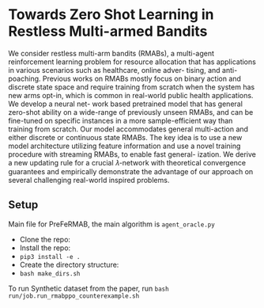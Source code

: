**Towards Zero Shot Learning in Restless Multi-armed Bandits**
==================================

We consider restless multi-arm bandits (RMABs), a multi-agent
reinforcement learning problem for resource allocation that has
applications in various scenarios such as healthcare, online adver-
tising, and anti-poaching. Previous works on RMABs mostly focus
on binary action and discrete state space and require training from
scratch when the system has new arms opt-in, which is common
in real-world public health applications. We develop a neural net-
work based pretrained model that has general zero-shot ability on a
wide-range of previously unseen RMABs, and can be fine-tuned on
specific instances in a more sample-efficient way than training from
scratch. Our model accommodates general multi-action and either
discrete or continuous state RMABs. The key idea is to use a new
model architecture utilizing feature information and use a novel
training procedure with streaming RMABs, to enable fast general-
ization. We derive a new updating rule for a crucial 𝜆-network with
theoretical convergence guarantees and empirically demonstrate
the advantage of our approach on several challenging real-world
inspired problems.

## Setup

Main file for PreFeRMAB, the main algorithm is `agent_oracle.py`

- Clone the repo:
- Install the repo:
- `pip3 install -e .`
- Create the directory structure:
- `bash make_dirs.sh`

To run Synthetic dataset from the paper, run 
`bash run/job.run_rmabppo_counterexample.sh`
